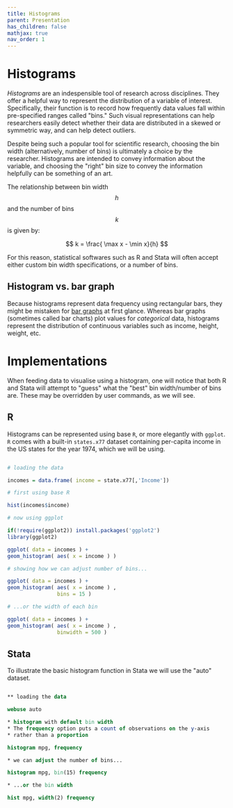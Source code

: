 ```yaml
---
title: Histograms
parent: Presentation
has_children: false
mathjax: true
nav_order: 1
---
```

  
# Histograms
  
*Histograms* are an indespensible tool of research across disciplines. They offer a helpful way to represent the distribution of a variable of interest. Specifically, their function is to record how frequently data values fall within pre-specified ranges called "bins." Such visual representations can help researchers easily detect whether their data are distributed in a skewed or symmetric way, and can help detect outliers. 

Despite being such a popular tool for scientific research, choosing the bin width (alternatively, number of bins) is ultimately a choice by the researcher. Histograms are intended to convey information about the variable, and choosing the "right" bin size to convey the information helpfully can be something of an art.

The relationship between bin width $$h$$ and the number of bins $$k$$ is given by:

$$
k = \frac{ \max x - \min x}{h}
$$

For this reason, statistical softwares such as R and Stata will often accept either custom bin width specifications, or a number of bins.

## Histogram vs. bar graph

Because histograms represent data frequency using rectangular bars, they might be mistaken for [bar graphs](https://lost-stats.github.io/Presentation/bar_graphs.html) at first glance. Whereas bar graphs (sometimes called bar charts) plot values for *categorical* data, histograms represent the distribution of continuous variables such as income, height, weight, etc.

# Implementations

When feeding data to visualise using a histogram, one will notice that both R and Stata will attempt to "guess" what the "best" bin width/number of bins are. These may be overridden by user commands, as we will see.

## R

Histograms can be represented using base `R`, or more elegantly with `ggplot`. `R` comes with a built-in `states.x77` dataset containing per-capita income in the US states for the year 1974, which we will be using.

```r

# loading the data

incomes = data.frame( income = state.x77[,'Income'])

# first using base R

hist(incomes$income)

# now using ggplot

if(!require(ggplot2)) install.packages('ggplot2')
library(ggplot2)

ggplot( data = incomes ) + 
geom_histogram( aes( x = income ) )

# showing how we can adjust number of bins...

ggplot( data = incomes ) + 
geom_histogram( aes( x = income ) ,
                bins = 15 )

# ...or the width of each bin

ggplot( data = incomes ) + 
geom_histogram( aes( x = income ) ,
                binwidth = 500 )
```

## Stata

To illustrate the basic histogram function in Stata we will use the "auto" dataset.

```stata

** loading the data

webuse auto

* histogram with default bin width
* The frequency option puts a count of observations on the y-axis
* rather than a proportion

histogram mpg, frequency

* we can adjust the number of bins...

histogram mpg, bin(15) frequency

* ...or the bin width

hist mpg, width(2) frequency

```
